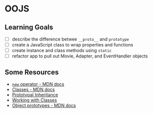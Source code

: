 
# OOJS

## Learning Goals

* [ ] describe the difference betwee `__proto__` and `prototype`
* [ ] create a JavaScript class to wrap properties and functions
* [ ] create instance and class methods using `static`
* [ ] refactor app to pull out Movie, Adapter, and EventHandler objects

## Some Resources

* [`new` operator - MDN docs](https://developer.mozilla.org/en-US/docs/Web/JavaScript/Reference/Operators/new)
* [Classes - MDN docs](https://developer.mozilla.org/en-US/docs/Web/JavaScript/Reference/Classes)
* [Prototypal Inheritance](https://javascript.info/prototype-inheritance)
* [Working with Classes](https://javascript.info/classes)
* [Object prototypes - MDN docs](https://developer.mozilla.org/en-US/docs/Learn/JavaScript/Objects/Object_prototypes)